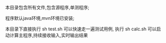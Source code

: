 本目录包含所有文件,包含源程序,单测程序; 

程序默认java环境,mvn环境已安装;

本目录下直接执行 sh test.sh 可以快速走一遍测试用例, 执行 sh calc.sh 可以启动计算主程序,持续接收输入,实时输出结果